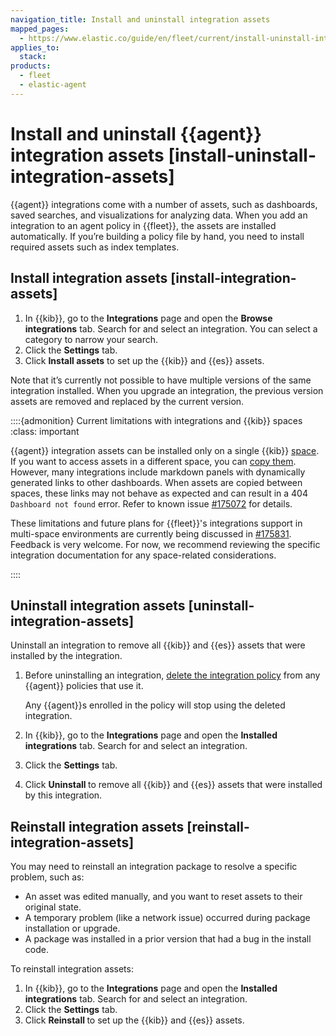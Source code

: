 ```yaml
---
navigation_title: Install and uninstall integration assets
mapped_pages:
  - https://www.elastic.co/guide/en/fleet/current/install-uninstall-integration-assets.html
applies_to:
  stack:
products:
  - fleet
  - elastic-agent
---
```


# Install and uninstall {{agent}} integration assets [install-uninstall-integration-assets]


{{agent}} integrations come with a number of assets, such as dashboards, saved searches, and visualizations for analyzing data. When you add an integration to an agent policy in {{fleet}}, the assets are installed automatically. If you’re building a policy file by hand, you need to install required assets such as index templates.


## Install integration assets [install-integration-assets]

1. In {{kib}}, go to the **Integrations** page and open the **Browse integrations** tab. Search for and select an integration. You can select a category to narrow your search.
2. Click the **Settings** tab.
3. Click **Install <integration> assets** to set up the {{kib}} and {{es}} assets.

Note that it’s currently not possible to have multiple versions of the same integration installed. When you upgrade an integration, the previous version assets are removed and replaced by the current version.

::::{admonition} Current limitations with integrations and {{kib}} spaces
:class: important

{{agent}} integration assets can be installed only on a single {{kib}} [space](/deploy-manage/manage-spaces.md). If you want to access assets in a different space, you can [copy them](/explore-analyze/find-and-organize/saved-objects.md#managing-saved-objects-copy-to-space). However, many integrations include markdown panels with dynamically generated links to other dashboards. When assets are copied between spaces, these links may not behave as expected and can result in a 404 `Dashboard not found` error. Refer to known issue [#175072](https://github.com/elastic/kibana/issues/175072) for details.

These limitations and future plans for {{fleet}}'s integrations support in multi-space environments are currently being discussed in [#175831](https://github.com/elastic/kibana/issues/175831). Feedback is very welcome. For now, we recommend reviewing the specific integration documentation for any space-related considerations.

::::



## Uninstall integration assets [uninstall-integration-assets]

Uninstall an integration to remove all {{kib}} and {{es}} assets that were installed by the integration.

1. Before uninstalling an integration, [delete the integration policy](/reference/fleet/edit-delete-integration-policy.md) from any {{agent}} policies that use it.

    Any {{agent}}s enrolled in the policy will stop using the deleted integration.

2. In {{kib}}, go to the **Integrations** page and open the **Installed integrations** tab. Search for and select an integration.
3. Click the **Settings** tab.
4. Click **Uninstall <integration>** to remove all {{kib}} and {{es}} assets that were installed by this integration.


## Reinstall integration assets [reinstall-integration-assets]

You may need to reinstall an integration package to resolve a specific problem, such as:

* An asset was edited manually, and you want to reset assets to their original state.
* A temporary problem (like a network issue) occurred during package installation or upgrade.
* A package was installed in a prior version that had a bug in the install code.

To reinstall integration assets:

1. In {{kib}}, go to the **Integrations** page and open the **Installed integrations** tab. Search for and select an integration.
2. Click the **Settings** tab.
3. Click **Reinstall <integration>** to set up the {{kib}} and {{es}} assets.
